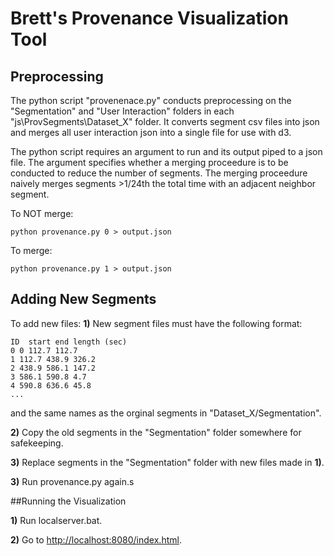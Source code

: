 Brett's Provenance Visualization Tool
===================================

Preprocessing
------------------------------------
The python script "provenenace.py" conducts preprocessing on the "Segmentation" and "User Interaction" folders in each "js\ProvSegments\Dataset_X" folder. 
It converts segment csv files into json and merges all user interaction json into a single file for use with d3.

The python script requires an argument to run and its output piped to a json file. The argument specifies whether a merging proceedure is to be conducted to reduce the number of segments. The merging proceedure naively merges segments >1/24th the total time with an adjacent neighbor segment.

To NOT merge:
```
python provenance.py 0 > output.json
```

To merge:
```
python provenance.py 1 > output.json
```

Adding New Segments
--------------------------------

To add new files:
**1)** New segment files must have the following format:
```
ID  start end length (sec)
0 0 112.7 112.7
1 112.7 438.9 326.2
2 438.9 586.1 147.2
3 586.1 590.8 4.7
4 590.8 636.6 45.8
...
```
and the same names as the orginal segments in "Dataset_X/Segmentation".

**2)** Copy the old segments in the "Segmentation" folder somewhere for safekeeping.

**3)** Replace segments in the "Segmentation" folder with new files made in **1)**.

**3)** Run provenance.py again.s

##Running the Visualization

**1)** Run localserver.bat.

**2)** Go to [http://localhost:8080/index.html](http://localhost:8080/index.html).
